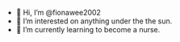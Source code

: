 - 👋 Hi, I’m @fionawee2002
- 👀 I’m interested on anything under the the sun.
- 🌱 I’m currently learning to become a nurse.


<!---
fionawee2002/fionawee2002 is a ✨ special ✨ repository because its `README.md` (this file) appears on your GitHub profile.
You can click the Preview link to take a look at your changes.
--->

